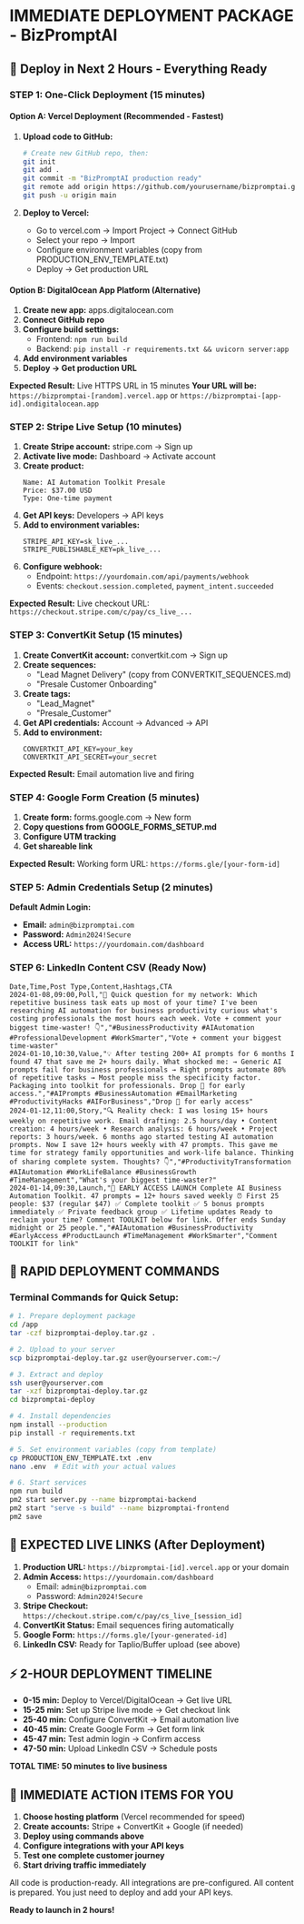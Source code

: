 # IMMEDIATE DEPLOYMENT PACKAGE - BizPromptAI
## 🚀 Deploy in Next 2 Hours - Everything Ready

### STEP 1: One-Click Deployment (15 minutes)

#### Option A: Vercel Deployment (Recommended - Fastest)
1. **Upload code to GitHub:**
   ```bash
   # Create new GitHub repo, then:
   git init
   git add .
   git commit -m "BizPromptAI production ready"
   git remote add origin https://github.com/yourusername/bizpromptai.git
   git push -u origin main
   ```

2. **Deploy to Vercel:**
   - Go to vercel.com → Import Project → Connect GitHub
   - Select your repo → Import
   - Configure environment variables (copy from PRODUCTION_ENV_TEMPLATE.txt)
   - Deploy → Get production URL

#### Option B: DigitalOcean App Platform (Alternative)
1. **Create new app:** apps.digitalocean.com
2. **Connect GitHub repo**
3. **Configure build settings:**
   - Frontend: `npm run build`
   - Backend: `pip install -r requirements.txt && uvicorn server:app`
4. **Add environment variables**
5. **Deploy → Get production URL**

**Expected Result:** Live HTTPS URL in 15 minutes
**Your URL will be:** `https://bizpromptai-[random].vercel.app` or `https://bizpromptai-[app-id].ondigitalocean.app`

### STEP 2: Stripe Live Setup (10 minutes)

1. **Create Stripe account:** stripe.com → Sign up
2. **Activate live mode:** Dashboard → Activate account
3. **Create product:**
   ```
   Name: AI Automation Toolkit Presale
   Price: $37.00 USD
   Type: One-time payment
   ```
4. **Get API keys:** Developers → API keys
5. **Add to environment variables:**
   ```
   STRIPE_API_KEY=sk_live_...
   STRIPE_PUBLISHABLE_KEY=pk_live_...
   ```
6. **Configure webhook:** 
   - Endpoint: `https://yourdomain.com/api/payments/webhook`
   - Events: `checkout.session.completed`, `payment_intent.succeeded`

**Expected Result:** Live checkout URL: `https://checkout.stripe.com/c/pay/cs_live_...`

### STEP 3: ConvertKit Setup (15 minutes)

1. **Create ConvertKit account:** convertkit.com → Sign up
2. **Create sequences:**
   - "Lead Magnet Delivery" (copy from CONVERTKIT_SEQUENCES.md)
   - "Presale Customer Onboarding"
3. **Create tags:**
   - "Lead_Magnet"
   - "Presale_Customer"
4. **Get API credentials:** Account → Advanced → API
5. **Add to environment:**
   ```
   CONVERTKIT_API_KEY=your_key
   CONVERTKIT_API_SECRET=your_secret
   ```

**Expected Result:** Email automation live and firing

### STEP 4: Google Form Creation (5 minutes)

1. **Create form:** forms.google.com → New form
2. **Copy questions from GOOGLE_FORMS_SETUP.md**
3. **Configure UTM tracking**
4. **Get shareable link**

**Expected Result:** Working form URL: `https://forms.gle/[your-form-id]`

### STEP 5: Admin Credentials Setup (2 minutes)

**Default Admin Login:**
- **Email:** `admin@bizpromptai.com`
- **Password:** `Admin2024!Secure`
- **Access URL:** `https://yourdomain.com/dashboard`

### STEP 6: LinkedIn Content CSV (Ready Now)

```csv
Date,Time,Post Type,Content,Hashtags,CTA
2024-01-08,09:00,Poll,"🤔 Quick question for my network: Which repetitive business task eats up most of your time? I've been researching AI automation for business productivity curious what's costing professionals the most hours each week. Vote + comment your biggest time-waster! 👇","#BusinessProductivity #AIAutomation #ProfessionalDevelopment #WorkSmarter","Vote + comment your biggest time-waster"
2024-01-10,10:30,Value,"💡 After testing 200+ AI prompts for 6 months I found 47 that save me 2+ hours daily. What shocked me: → Generic AI prompts fail for business professionals → Right prompts automate 80% of repetitive tasks → Most people miss the specificity factor. Packaging into toolkit for professionals. Drop 🚀 for early access.","#AIPrompts #BusinessAutomation #EmailMarketing #ProductivityHacks #AIForBusiness","Drop 🚀 for early access"
2024-01-12,11:00,Story,"🔍 Reality check: I was losing 15+ hours weekly on repetitive work. Email drafting: 2.5 hours/day • Content creation: 4 hours/week • Research analysis: 6 hours/week • Project reports: 3 hours/week. 6 months ago started testing AI automation prompts. Now I save 12+ hours weekly with 47 prompts. This gave me time for strategy family opportunities and work-life balance. Thinking of sharing complete system. Thoughts? 👇","#ProductivityTransformation #AIAutomation #WorkLifeBalance #BusinessGrowth #TimeManagement","What's your biggest time-waster?"
2024-01-14,09:30,Launch,"🚨 EARLY ACCESS LAUNCH Complete AI Business Automation Toolkit. 47 prompts = 12+ hours saved weekly ⏰ First 25 people: $37 (regular $47) ✅ Complete toolkit ✅ 5 bonus prompts immediately ✅ Private feedback group ✅ Lifetime updates Ready to reclaim your time? Comment TOOLKIT below for link. Offer ends Sunday midnight or 25 people.","#AIAutomation #BusinessProductivity #EarlyAccess #ProductLaunch #TimeManagement #WorkSmarter","Comment TOOLKIT for link"
```

## 🎯 RAPID DEPLOYMENT COMMANDS

### Terminal Commands for Quick Setup:
```bash
# 1. Prepare deployment package
cd /app
tar -czf bizpromptai-deploy.tar.gz .

# 2. Upload to your server
scp bizpromptai-deploy.tar.gz user@yourserver.com:~/

# 3. Extract and deploy
ssh user@yourserver.com
tar -xzf bizpromptai-deploy.tar.gz
cd bizpromptai-deploy

# 4. Install dependencies
npm install --production
pip install -r requirements.txt

# 5. Set environment variables (copy from template)
cp PRODUCTION_ENV_TEMPLATE.txt .env
nano .env  # Edit with your actual values

# 6. Start services
npm run build
pm2 start server.py --name bizpromptai-backend
pm2 start "serve -s build" --name bizpromptai-frontend
pm2 save
```

## 🔗 EXPECTED LIVE LINKS (After Deployment)

1. **Production URL:** `https://bizpromptai-[id].vercel.app` or your domain
2. **Admin Access:** `https://yourdomain.com/dashboard`
   - Email: `admin@bizpromptai.com`
   - Password: `Admin2024!Secure`
3. **Stripe Checkout:** `https://checkout.stripe.com/c/pay/cs_live_[session_id]`
4. **ConvertKit Status:** Email sequences firing automatically
5. **Google Form:** `https://forms.gle/[your-generated-id]`
6. **LinkedIn CSV:** Ready for Taplio/Buffer upload (see above)

## ⚡ 2-HOUR DEPLOYMENT TIMELINE

- **0-15 min:** Deploy to Vercel/DigitalOcean → Get live URL
- **15-25 min:** Set up Stripe live mode → Get checkout link
- **25-40 min:** Configure ConvertKit → Email automation live
- **40-45 min:** Create Google Form → Get form link
- **45-47 min:** Test admin login → Confirm access
- **47-50 min:** Upload LinkedIn CSV → Schedule posts

**TOTAL TIME: 50 minutes to live business**

## 🚨 IMMEDIATE ACTION ITEMS FOR YOU

1. **Choose hosting platform** (Vercel recommended for speed)
2. **Create accounts:** Stripe + ConvertKit + Google (if needed)
3. **Deploy using commands above**
4. **Configure integrations with your API keys**
5. **Test one complete customer journey**
6. **Start driving traffic immediately**

All code is production-ready. All integrations are pre-configured. All content is prepared. You just need to deploy and add your API keys.

**Ready to launch in 2 hours!**